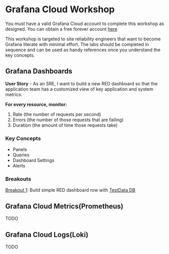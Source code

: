 # Grafana Cloud Workshop
You must have a valid Grafana Cloud account to complete this 
workshop as designed. You can obtain a free forever account 
[here](https://grafana.com/auth/sign-up/create-user?pg=hp&plcmt=hero-btn1&cta=create-free-account) 

This workshop is targeted to site reliability engineers that want to become 
Grafana literate with minimal effort. The labs should be completed
in sequence and can be used as handy references once you understand the 
key concepts.

## Grafana Dashboards
**User Story** - As an SRE, I want to build a new RED dashboard so that the application team has a customized view of 
key application and system metrics. 

**For every resource, monitor:**

1. Rate (the number of requests per second)
2. Errors (the number of those requests that are failing)
3. Duration (the amount of time those requests take)

### Key Concepts
* Panels 
* Queries
* Dashboard Settings
* Alerts

### Breakouts
[Breakout 1](./Breakout1.md): Build simple RED dashboard row with [TestData DB](https://grafana.com/docs/grafana/latest/datasources/testdata/)

## Grafana Cloud Metrics(Prometheus)
TODO

## Grafana Cloud Logs(Loki)
TODO